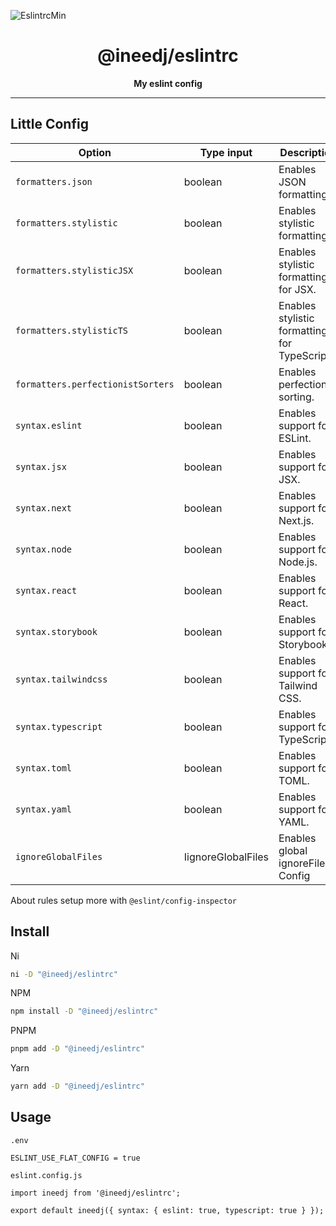 ![EslintrcMin](https://github.com/INeedJobToStartWork/INeedJobToStartWork/assets/97305201/1d123fd4-6474-439f-a790-d7e8f3180a72)

<h1 align="center">@ineedj/eslintrc</h1>
<p align="center"><b>My eslint config</b></p>

<hr/>

## Little Config

| Option                            | Type input         | Description                                  |
| --------------------------------- | ------------------ | -------------------------------------------- |
| `formatters.json`                 | boolean            | Enables JSON formatting.                     |
| `formatters.stylistic`            | boolean            | Enables stylistic formatting.                |
| `formatters.stylisticJSX`         | boolean            | Enables stylistic formatting for JSX.        |
| `formatters.stylisticTS`          | boolean            | Enables stylistic formatting for TypeScript. |
| `formatters.perfectionistSorters` | boolean            | Enables perfectionist sorting.               |
| `syntax.eslint`                   | boolean            | Enables support for ESLint.                  |
| `syntax.jsx`                      | boolean            | Enables support for JSX.                     |
| `syntax.next`                     | boolean            | Enables support for Next.js.                 |
| `syntax.node`                     | boolean            | Enables support for Node.js.                 |
| `syntax.react`                    | boolean            | Enables support for React.                   |
| `syntax.storybook`                | boolean            | Enables support for Storybook.               |
| `syntax.tailwindcss`              | boolean            | Enables support for Tailwind CSS.            |
| `syntax.typescript`               | boolean            | Enables support for TypeScript.              |
| `syntax.toml`                     | boolean            | Enables support for TOML.                    |
| `syntax.yaml`                     | boolean            | Enables support for YAML.                    |
| `ignoreGlobalFiles`               | IignoreGlobalFiles | Enables global ignoreFiles Config            |

About rules setup more with `@eslint/config-inspector`

## Install

Ni

```bash copy
ni -D "@ineedj/eslintrc"
```

NPM

```bash copy
npm install -D "@ineedj/eslintrc"
```

PNPM

```bash copy
pnpm add -D "@ineedj/eslintrc"
```

Yarn

```bash copy
yarn add -D "@ineedj/eslintrc"
```

## Usage

`.env`

```
ESLINT_USE_FLAT_CONFIG = true
```

`eslint.config.js`

```
import ineedj from '@ineedj/eslintrc';

export default ineedj({ syntax: { eslint: true, typescript: true } });
```
